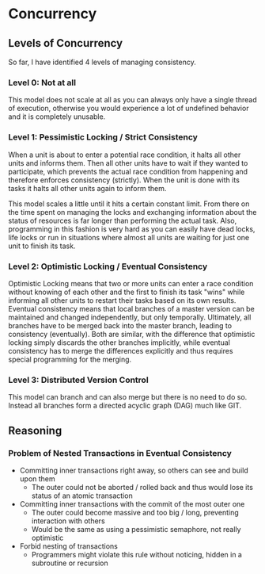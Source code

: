 # Concurrency


## Levels of Concurrency
So far, I have identified 4 levels of managing consistency.

### Level 0: Not at all
This model does not scale at all as you can always only have a single thread of execution,
otherwise you would experience a lot of undefined behavior and it is completely unusable.

### Level 1: Pessimistic Locking / Strict Consistency
When a unit is about to enter a potential race condition, it halts all other units and informs them.
Then all other units have to wait if they wanted to participate,
which prevents the actual race condition from happening and therefore enforces consistency (strictly).
When the unit is done with its tasks it halts all other units again to inform them.

This model scales a little until it hits a certain constant limit.
From there on the time spent on managing the locks and exchanging information about the status of resources is far longer than performing the actual task.
Also, programming in this fashion is very hard as you can easily have dead locks, life locks or
run in situations where almost all units are waiting for just one unit to finish its task.

### Level 2: Optimistic Locking / Eventual Consistency
Optimistic Locking means that two or more units can enter a race condition without knowing of each other and
the first to finish its task "wins" while informing all other units to restart their tasks based on its own results.
Eventual consistency means that local branches of a master version can be maintained and changed independently, but only temporally.
Ultimately, all branches have to be merged back into the master branch, leading to consistency (eventually).
Both are similar, with the difference that optimistic locking simply discards the other branches implicitly,
while eventual consistency has to merge the differences explicitly and thus requires special programming for the merging.

### Level 3: Distributed Version Control
This model can branch and can also merge but there is no need to do so.
Instead all branches form a directed acyclic graph (DAG) much like GIT.


## Reasoning

### Problem of Nested Transactions in Eventual Consistency
- Committing inner transactions right away, so others can see and build upon them
    - The outer could not be aborted / rolled back and thus would lose its status of an atomic transaction
- Committing inner transactions with the commit of the most outer one
    - The outer could become massive and too big / long, preventing interaction with others
    - Would be the same as using a pessimistic semaphore, not really optimistic
- Forbid nesting of transactions
    - Programmers might violate this rule without noticing, hidden in a subroutine or recursion
